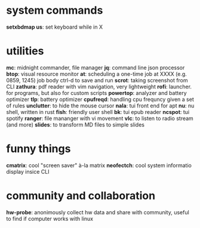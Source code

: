 # system commands
**setxbdmap us**: set keyboard while in X

# utilities
**mc**: midnight commander, file manager
**jq**: command line json processor
**btop**: visual resource monitor
**at**: scheduling a one-time job
    at XXXX (e.g. 0859, 1245)
    job body
    ctrl-d to save and run
**scrot**: taking screenshot from CLI
**zathura**: pdf reader with vim navigation, very lightweight
**rofi**: launcher. for programs, but also for custom scripts
**powertop**: analyzer and battery optimizer
**tlp**: battery optimizer
**cpufreqd**: handling cpu frequncy given a set of rules
**unclutter**: to hide the mouse cursor
**nala**: tui front end for apt
**nu**: nu shell, written in rust
**fish**: friendly user shell
**bk**: tui epub reader
**ncspot**: tui spotify
**ranger**: file mananger with vi movement
**vlc**: to listen to radio stream (and more)
**slides**: to transform MD files to simple slides

# funny things
**cmatrix**: cool "screen saver" à-la matrix
**neofectch**: cool system informatio display insice CLI

# community and collaboration
**hw-probe**: anonimously collect hw data and share with community, useful to find if computer works with linux
